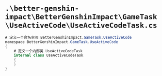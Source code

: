 # `.\better-genshin-impact\BetterGenshinImpact\GameTask\UseActiveCode\UseActiveCodeTask.cs`

```cs
# 定义一个命名空间 BetterGenshinImpact.GameTask.UseActiveCode
﻿namespace BetterGenshinImpact.GameTask.UseActiveCode
{
    # 定义一个内部类 UseActiveCodeTask
    internal class UseActiveCodeTask
    {
    }
}
```